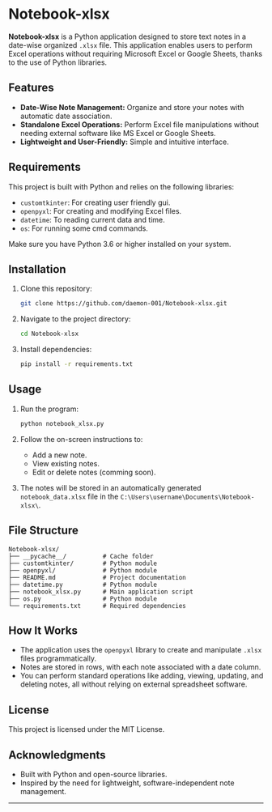 # Notebook-xlsx

**Notebook-xlsx** is a Python application designed to store text notes in a date-wise organized `.xlsx` file. This application enables users to perform Excel operations without requiring Microsoft Excel or Google Sheets, thanks to the use of Python libraries.

## Features

- **Date-Wise Note Management:** Organize and store your notes with automatic date association.
- **Standalone Excel Operations:** Perform Excel file manipulations without needing external software like MS Excel or Google Sheets.
- **Lightweight and User-Friendly:** Simple and intuitive interface.

## Requirements

This project is built with Python and relies on the following libraries:

- `customtkinter`: For creating user friendly gui.
- `openpyxl`: For creating and modifying Excel files.
- `datetime`: To reading current data and time. 
- `os`: For running some cmd commands.

Make sure you have Python 3.6 or higher installed on your system.

## Installation

1. Clone this repository:
   ```bash
   git clone https://github.com/daemon-001/Notebook-xlsx.git
   ```

2. Navigate to the project directory:
   ```bash
   cd Notebook-xlsx
   ```

3. Install dependencies:
   ```bash
   pip install -r requirements.txt
   ```

## Usage

1. Run the program:
   ```bash
   python notebook_xlsx.py
   ```

2. Follow the on-screen instructions to:
   - Add a new note.
   - View existing notes.
   - Edit or delete notes (comming soon).

3. The notes will be stored in an automatically generated `notebook_data.xlsx` file in the `C:\Users\username\Documents\Notebook-xlsx\`.

## File Structure

```plaintext
Notebook-xlsx/
├── __pycache__/          # Cache folder
├── customtkinter/        # Python module
├── openpyxl/             # Python module
├── README.md             # Project documentation
├── datetime.py           # Python module
├── notebook_xlsx.py      # Main application script
├── os.py                 # Python module
└── requirements.txt      # Required dependencies
```

## How It Works

- The application uses the `openpyxl` library to create and manipulate `.xlsx` files programmatically.
- Notes are stored in rows, with each note associated with a date column.
- You can perform standard operations like adding, viewing, updating, and deleting notes, all without relying on external spreadsheet software.


## License

This project is licensed under the MIT License.

## Acknowledgments

- Built with Python and open-source libraries.
- Inspired by the need for lightweight, software-independent note management.

---
